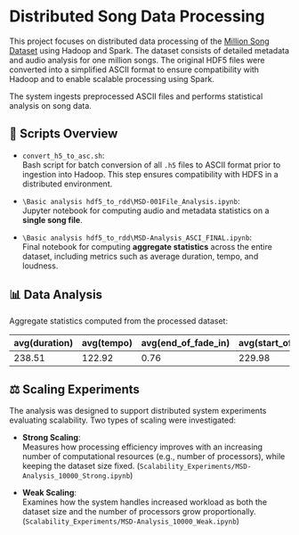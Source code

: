 # Distributed Song Data Processing 
This project focuses on distributed data processing of the [Million Song Dataset](http://millionsongdataset.com/) using Hadoop and Spark. The dataset consists of detailed metadata and audio analysis for one million songs. The original HDF5 files were converted into a simplified ASCII format to ensure compatibility with Hadoop and to enable scalable processing using Spark.

The system ingests preprocessed ASCII files and performs statistical analysis on song data.

## 📜 Scripts Overview

- `convert_h5_to_asc.sh`:  
  Bash script for batch conversion of all `.h5` files to ASCII format prior to ingestion into Hadoop. This step ensures compatibility with HDFS in a distributed environment.

- `\Basic analysis hdf5_to_rdd\MSD-001File_Analysis.ipynb`:  
  Jupyter notebook for computing audio and metadata statistics on a **single song file**.

- `\Basic analysis hdf5_to_rdd\MSD-Analysis_ASCI_FINAL.ipynb`:  
  Final notebook for computing **aggregate statistics** across the entire dataset, including metrics such as average duration, tempo, and loudness.

## 📊 Data Analysis

Aggregate statistics computed from the processed dataset:

| avg(duration) | avg(tempo) | avg(end_of_fade_in) | avg(start_of_fade_out) | avg(time_signature) | avg(time_signature_confidence) | avg(mode_confidence) | avg(mode) | avg(loudness) |
|---------------|------------|----------------------|--------------------------|----------------------|-------------------------------|-----------------------|-----------|---------------|
| 238.51        | 122.92     | 0.76                 | 229.98                   | 3.56                 | 0.51                          | 0.48                  | 0.69      | -10.49        |

## ⚖️ Scaling Experiments

The analysis was designed to support distributed system experiments evaluating scalability. Two types of scaling were investigated:

- **Strong Scaling**:  
  Measures how processing efficiency improves with an increasing number of computational resources (e.g., number of processors), while keeping the dataset size fixed. (`Scalability_Experiments/MSD-Analysis_10000_Strong.ipynb`)

- **Weak Scaling**:  
  Examines how the system handles increased workload as both the dataset size and the number of processors grow proportionally. (`Scalability_Experiments/MSD-Analysis_10000_Weak.ipynb`)
